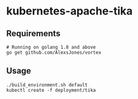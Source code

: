# kubernetes-apache-tika

## Requirements
```
# Running on golang 1.8 and above
go get github.com/AlexsJones/vortex
```

## Usage

```
./build_environment.sh default
kubectl create -f deployment/tika 
```
